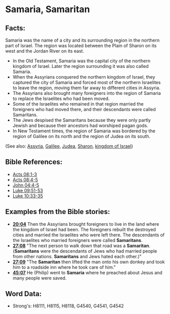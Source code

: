 # Samaria, Samaritan #

## Facts: ##

Samaria was the name of a city and its surrounding region in the northern part of Israel. The region was located between the Plain of Sharon on its west and the Jordan River on its east.

* In the Old Testament, Samaria was the capital city of the northern kingdom of Israel. Later the region surrounding it was also called Samaria.
* When the Assyrians conquered the northern kingdom of Israel, they captured the city of Samaria and forced most of the northern Israelites to leave the region, moving them far away to different cities in Assyria.
* The Assyrians also brought many foreigners into the region of Samaria to replace the Israelites who had been moved.
* Some of the Israelites who remained in that region married the foreigners who had moved there, and their descendants were called Samaritans.
* The Jews despised the Samaritans because they were only partly Jewish and because their ancestors had worshiped pagan gods.
* In New Testament times, the region of Samaria was bordered by the region of Galilee on its north and the region of Judea on its south.

(See also: [Assyria](../names/assyria.md), [Galilee](../names/galilee.md), [Judea](../names/judea.md), [Sharon](../names/sharon.md), [kingdom of Israel](../names/kingdomofisrael.md))

## Bible References: ##

* [Acts 08:1-3](rc://en/tn/help/act/08/01)
* [Acts 08:4-5](rc://en/tn/help/act/08/04)
* [John 04:4-5](rc://en/tn/help/jhn/04/04)
* [Luke 09:51-53](rc://en/tn/help/luk/09/51)
* [Luke 10:33-35](rc://en/tn/help/luk/10/33)

## Examples from the Bible stories: ##

* __[20:04](rc://en/tn/help/obs/20/04)__ Then the Assyrians brought foreigners to live in the land where the kingdom of Israel had been. The foreigners rebuilt the destroyed cities and married the Israelites who were left there. The descendants of the Israelites who married foreigners were called __Samaritans__.
* __[27:08](rc://en/tn/help/obs/27/08)__ "The next person to walk down that road was a __Samaritan__. (__Samaritans__ were the descendants of Jews who had married people from other nations. __Samaritans__ and Jews hated each other.)"
* __[27:09](rc://en/tn/help/obs/27/09)__ "The __Samaritan__ then lifted the man onto his own donkey and took him to a roadside inn where he took care of him."
* __[45:07](rc://en/tn/help/obs/45/07)__ He (Philip) went to __Samaria__ where he preached about Jesus and many people were saved.

## Word Data: ##

* Strong's: H8111, H8115, H8118, G4540, G4541, G4542
